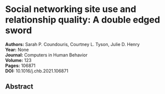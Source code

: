 # Social networking site use and relationship quality: A double edged sword

**Authors:** Sarah P. Coundouris, Courtney L. Tyson, Julie D. Henry  
**Year:** None  
**Journal:** Computers in Human Behavior  
**Volume:** 123  
**Pages:** 106871  
**DOI:** 10.1016/j.chb.2021.106871  

## Abstract


